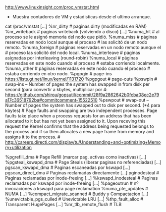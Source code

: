 http://www.linuxinsight.com/proc_vmstat.html

- Muestra contadores de VM y estadisticas desde el ultimo arranque.

cat /proc/vmstat
  [...]
  %nr_dirty                     # paginas dirty (modificadas en RAM)
  %nr_writeback                 # paginas writeback (volviendo a disco)
  [...]
  %numa_hit        # al proceso se le asignó memoria del nodo que pidió.
  %numa_miss       # páginas reservadas en nodo local aunque el proceso
                   # las solicitó de un nodo remoto.
  %numa_foreign    # páginas reservadas en un nodo remoto aunque el
                   # proceso las solicitó del nodo local.
  %numa_interleave # páginas asignadas por interleaving (round-robin)
  %numa_local      # páginas reservadas en este nodo cuando el proceso
                   # estaba corriendo localmente.
  %numa_other      # páginas reservadas en este nodo cuando el proceso
                   # estaba corriendo en otro nodo.
  %pgpgin               # page-ins https://lists.gt.net/linux/kernel/1131720
  %pgpgout              # page-outs
  %pswpin               # swap-ins – Number of pages the system has swapped in from disk per second (para convertir a kbytes, multiplicar por 4: https://github.com/shirou/gopsutil/commit/28f9a2862642b0fcba08ec2e79a17c36518792ba#commitcomment-15522510
  %pswpout              # swap-out – Number of pages the system has swapped out to disk per second. (*4 para kbytes)
                        # Page faults and swapping are two independent processes. Page faults take place when a process requests for an address that has been allocated to it but has not yet been assigned to it. Upon receving this request the Kernel confirms that the address being requested belongs to the process and if so then allocates a new page frame from memory and assigns it to the process.
                        # http://careers.directi.com/display/tu/Understanding+and+optimizing+Memory+utilization

  %pgrefill_dma         # Page Refill (marcar pag. activas como inactivas)
  [...]
  %pgsteal_kswapd_dma   # Page Steals (liberar paginas no referenciadas)
  [...]
  pgscan_kswapd_dma     # Paginas escaneadas por kswapd
  [...]
  pgscan_direct_dma     # Paginas reclamadas directamente
  [...]
  pginodesteal          # Paginas reclamadas por inode-freeing
  [...]
  %kswapd_inodesteal    # Paginas reclamadas por kswapd por inode-freeing
  [...]
  %pageoutrun           # nº invocaciones a kswapd para page reclamation
  %numa_pte_updates             # NUMA
  [...]
  %compact_migrate_scanned      # Buddy y Compactacion
  [...]
  %unevictable_pgs_culled       # Unevictable LRU
  [...]
  %thp_fault_alloc              # Transparent HugePages
  [...]
  %nr_tlb_remote_flush          # TLB


